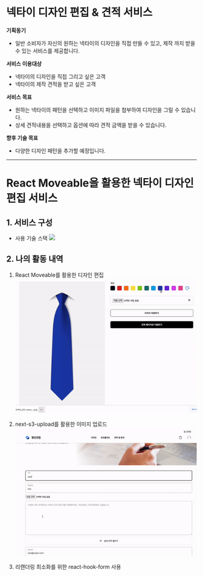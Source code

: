 # 넥타이 디자인 편집 & 견적 서비스

**기획동기**

- 일반 소비자가 자신의 원하는 넥타이의 디자인을 직접 만들 수 있고, 제작 까지 받을 수 있는 서비스를 제공합니다.

**서비스 이용대상**

- 넥타이의 디자인을 직접 그리고 싶은 고객
- 넥타이의 제작 견적을 받고 싶은 고객

**서비스 목표**

- 원하는 넥타이의 패턴을 선택하고 이미지 파일을 첨부하여 디자인을 그릴 수 있습니다.
- 상세 견적내용을 선택하고 옵션에 따라 견적 금액을 받을 수 있습니다.

**향후 기술 목표**

- 다양한 디자인 패턴을 추가할 예정입니다.

<hr />

# React Moveable을 활용한 넥타이 디자인 편집 서비스

## 1. 서비스 구성

- 사용 기술 스택
  <img src = './uploads/stacks.png' width=60% >

## 2. 나의 활동 내역

1. React Moveable를 활용한 디자인 편집
   <img src = './public/images/two.gif' >

2. next-s3-upload를 활용한 이미지 업로드
   <img src = './public/images/quote.gif' >

3. 리랜더링 최소화를 위한 react-hook-form 사용
